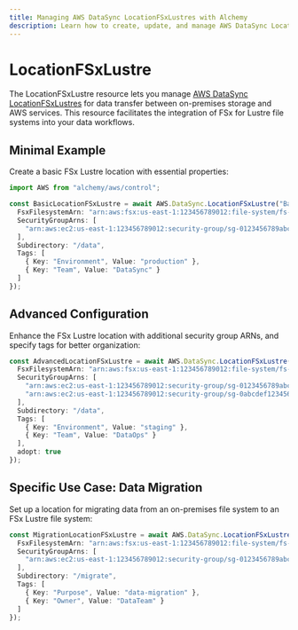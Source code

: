 ```yaml
---
title: Managing AWS DataSync LocationFSxLustres with Alchemy
description: Learn how to create, update, and manage AWS DataSync LocationFSxLustres using Alchemy Cloud Control.
---
```


# LocationFSxLustre

The LocationFSxLustre resource lets you manage [AWS DataSync LocationFSxLustres](https://docs.aws.amazon.com/datasync/latest/userguide/) for data transfer between on-premises storage and AWS services. This resource facilitates the integration of FSx for Lustre file systems into your data workflows.

## Minimal Example

Create a basic FSx Lustre location with essential properties:

```ts
import AWS from "alchemy/aws/control";

const BasicLocationFSxLustre = await AWS.DataSync.LocationFSxLustre("BasicFSxLustreLocation", {
  FsxFilesystemArn: "arn:aws:fsx:us-east-1:123456789012:file-system/fs-0123456789abcdef0",
  SecurityGroupArns: [
    "arn:aws:ec2:us-east-1:123456789012:security-group/sg-0123456789abcdef0"
  ],
  Subdirectory: "/data",
  Tags: [
    { Key: "Environment", Value: "production" },
    { Key: "Team", Value: "DataSync" }
  ]
});
```

## Advanced Configuration

Enhance the FSx Lustre location with additional security group ARNs, and specify tags for better organization:

```ts
const AdvancedLocationFSxLustre = await AWS.DataSync.LocationFSxLustre("AdvancedFSxLustreLocation", {
  FsxFilesystemArn: "arn:aws:fsx:us-east-1:123456789012:file-system/fs-0123456789abcdef0",
  SecurityGroupArns: [
    "arn:aws:ec2:us-east-1:123456789012:security-group/sg-0123456789abcdef0",
    "arn:aws:ec2:us-east-1:123456789012:security-group/sg-0abcdef1234567890"
  ],
  Subdirectory: "/data",
  Tags: [
    { Key: "Environment", Value: "staging" },
    { Key: "Team", Value: "DataOps" }
  ],
  adopt: true
});
```

## Specific Use Case: Data Migration

Set up a location for migrating data from an on-premises file system to an FSx Lustre file system:

```ts
const MigrationLocationFSxLustre = await AWS.DataSync.LocationFSxLustre("MigrationFSxLustreLocation", {
  FsxFilesystemArn: "arn:aws:fsx:us-east-1:123456789012:file-system/fs-0123456789abcdef0",
  SecurityGroupArns: [
    "arn:aws:ec2:us-east-1:123456789012:security-group/sg-0123456789abcdef0"
  ],
  Subdirectory: "/migrate",
  Tags: [
    { Key: "Purpose", Value: "data-migration" },
    { Key: "Owner", Value: "DataTeam" }
  ]
});
```